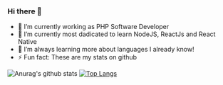 ### Hi there 👋

- 🔭 I’m currently working as PHP Software Developer
- 🌱 I’m currently most dadicated to learn NodeJS, ReactJs and React Native
- 🌱 I’m always learning more about languages I already know!
- ⚡ Fun fact: These are my stats on github


![Anurag's github stats](https://github-readme-stats.vercel.app/api?username=rodrigoprobst&theme=dracula)
[![Top Langs](https://github-readme-stats.vercel.app/api/top-langs/?username=rodrigoprobst&theme=dracula)](https://github.com/anuraghazra/github-readme-stats)


<!--
**rodrigoprobst/rodrigoprobst** is a ✨ _special_ ✨ repository because its `README.md` (this file) appears on your GitHub profile.

Here are some ideas to get you started:

- 🔭 I’m currently working on ...
- 🌱 I’m currently learning ...
- 👯 I’m looking to collaborate on ...
- 🤔 I’m looking for help with ...
- 💬 Ask me about ...
- 📫 How to reach me: ...
- 😄 Pronouns: ...
- ⚡ Fun fact: ...
-->
